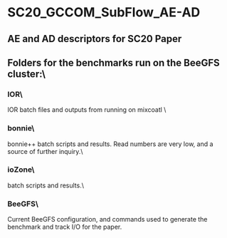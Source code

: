 # SC20_GCCOM_SubFlow_AE-AD
## AE and AD descriptors for SC20 Paper

## Folders for the benchmarks run on the BeeGFS cluster:\
### IOR\
IOR batch files and outputs from running on mixcoatl \

### bonnie\
bonnie++ batch scripts and results. Read numbers are very low, and a source of further inquiry.\

### ioZone\
batch scripts and results.\

### BeeGFS\
Current BeeGFS configuration, and commands used to generate the benchmark and track I/O for the paper.



